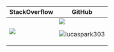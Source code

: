 <div align=center> 
  <table>
    <thead>
      <tr>
        <th>StackOverflow</th>
        <th>GitHub</th>
      </tr>
    </thead>
    <tbody>
      <tr>
        <td>
          <img src="https://github-readme-stackoverflow.vercel.app/?userID=16359772"/>
        </td>
         <td>
          <img src="https://github-readme-stats.vercel.app/api?username=lucaspark303&show_icons=true&theme=buefy&count_private=true&hide_border=true&hide_title=true&disable_animations=true&line_height=25"/>
           <p><img align="center" src="https://github-readme-streak-stats.herokuapp.com/?user=lucaspark303&" alt="lucaspark303" /></p>
        </td>
      </tr>
    </tbody>
  </table>
</div>
